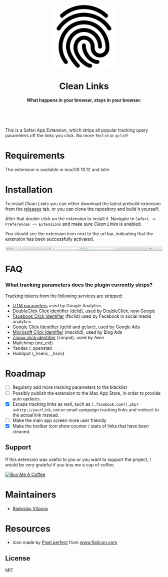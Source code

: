 <div align="center">
	<img src="assets/fingerprint.png" width="200" height="200">
	<h1>Clean Links</h1>
	<p>
		<b>What happens in your browser, stays in your browser.</b>
	</p>
	<br>
	<br>
	<br>
</div>

This is a Safari App Extension, which strips all popular tracking query parameters off the links you click. No more `fbclid` or `gclid`!

# Requirements

The extension is available in macOS 10.12 and later.

# Installation

To install *Clean Links* you can either download the latest prebuild extension from the [releases](https://github.com/Sh1d0w/clean-links/releases) tab, or you can clone the repository and build it yourself.

After that double click on the extension to install it. Navigate to `Safari -> Preferences -> Extensions` and make sure *Clean Links* is enabled.

You should see the extension icon next to the url bar, indicating that the extension has been successfully activated.

<img src="assets/toolbar.png" />

# FAQ

### What tracking parameters does the plugin currently strips?

Tracking tokens from the following services are stripped:

- [UTM parameters](https://en.wikipedia.org/wiki/UTM_parameters) used by Google Analytics
- [DoubleClick Click Identifier](https://en.wikipedia.org/wiki/DoubleClick_Click_Identifier) (dclid), used by DoubleClick, now Google
- [Facebook Click Identifier](https://en.wikipedia.org/wiki/Facebook_Click_Identifier) (fbclid) used by Facebook in social media analytics
- [Google Click Identifier](https://en.wikipedia.org/wiki/Google_Click_Identifier) (gclid and gclsrc), used by Google Ads
- [Microsoft Click Identifier](https://en.wikipedia.org/wiki/Microsoft_Click_Identifier) (mscklid), used by Bing Ads
- [Zanox click identifier](https://en.wikipedia.org/wiki/Zanox_click_identifier) (zanpid), used by Awin
- Mailchimp (mc_eid)
- Yandex (_openstat)
- HubSpot (_hsenc, _hsmi)

# Roadmap

- [ ] Regularly add more tracking parameters to the blacklist
- [ ] Possibly publish the extension to the Mac App Store, in order to provide auto updates.
- [X] Escape tracking links as well, such as `l.facebook.com?l.php?u=http://yourlink,com` or email campaign tracking links and redirect to the actual link instead.
- [ ] Make the main app screen more user friendly
- [x] Make the toolbar icon show counter / stats of links that have been cleaned.

## Support

If this extension was useful to you or you want to support the project, I would be very grateful if you buy me a cup of coffee.

<a href="https://www.buymeacoffee.com/Sh1d0w" target="_blank"><img src="https://www.buymeacoffee.com/assets/img/custom_images/purple_img.png" alt="Buy Me A Coffee" style="height: 41px !important;width: 174px !important;box-shadow: 0px 3px 2px 0px rgba(190, 190, 190, 0.5) !important;-webkit-box-shadow: 0px 3px 2px 0px rgba(190, 190, 190, 0.5) !important;" ></a>

# Maintainers

- [Radoslav Vitanov](https://github.com/Sh1d0w)

# Resources

- Icon made by [Pixel perfect](https://www.flaticon.com/authors/pixel-perfect) from www.flaticon.com

## License

MIT
